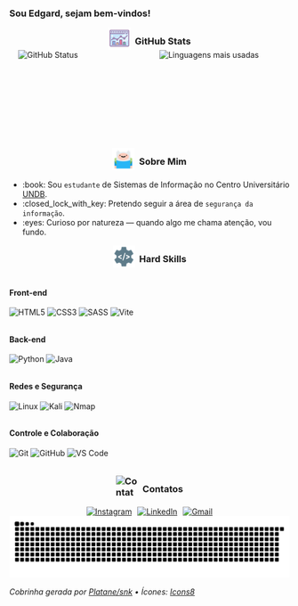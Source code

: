 <h3>Sou Edgard, sejam bem-vindos!</h3>

<!-- GitHub Stats -->
<h3 style="display:flex;align-items:center;justify-content:center;margin:0;">
  <img src="/img/icons8-combo-chart.apng" alt="Chart icon" style="width:40px;height:40px;" />
  <span style="margin:.5rem 0 0 .5rem;">GitHub Stats</span>
</h3>

<div style="display:flex;justify-content:center;align-items:center;gap:10px;margin-left:1rem;">
  <img
    src="https://edgard-maia-github-readme-stats.vercel.app/api?username=EdgardMaia&show_icons=true&theme=synthwave"
    alt="GitHub Status"
    style="height:160px;width:50%;object-fit:contain;"
  />
  <img
    src="https://edgard-maia-github-readme-stats.vercel.app/api/top-langs/?username=EdgardMaia&layout=compact&theme=synthwave"
    alt="Linguagens mais usadas"
    style="height:160px;width:48%;object-fit:contain;"
  />
</div>

<!-- Sobre mim -->
<h3 style="display:flex;align-items:center;justify-content:center;margin-top:16px;">
  <img src="/img/icons8-finn.apng" alt="Finn" style="width:40px;height:40px;" />
  <span style="margin:.5rem 0 0 .5rem;">Sobre Mim</span>
</h3>

<ul>
  <li>:book: Sou <code>estudante</code> de Sistemas de Informação no Centro Universitário <a href="https://undb.edu.br/">UNDB</a>.</li>
  <li>:closed_lock_with_key: Pretendo seguir a área de <code>segurança da informação</code>.</li>
  <li>:eyes: Curioso por natureza — quando algo me chama atenção, vou fundo.</li>
</ul>

<h3 style="display:flex;align-items:center;justify-content:center;margin-top:16px;">
  <img src="./img/icons8-desenvolvimento-back-end.apng" alt="Dev" style="width:40px;height:40px;" />
  <span style="margin:.5rem 0 0 .5rem;">Hard Skills</span>
</h3>

<!-- Hard Skills -->
<div style="display:flex;flex-direction:column;gap:12px;align-items:flex-start;">
  <div>
    <h4>Front-end</h4>
    <img src="https://img.icons8.com/color/48/html-5--v1.png" alt="HTML5" style="width:40px;height:40px;" />
    <img src="https://img.icons8.com/color/48/css3.png" alt="CSS3" style="width:40px;height:40px;" />
    <img src="https://img.icons8.com/color/48/sass.png" alt="SASS" style="width:40px;height:40px;" />
    <img src="https://img.icons8.com/fluency/48/vite.png" alt="Vite" style="width:40px;height:40px;" />
  </div>

  <div>
    <h4>Back-end</h4>
    <img src="https://img.icons8.com/color/48/python--v1.png" alt="Python" style="width:40px;height:40px;" />
    <img src="https://img.icons8.com/fluency/48/java-coffee-cup-logo.png" alt="Java" style="width:40px;height:40px;" />
  </div>

  <div>
    <h4>Redes e Segurança</h4>
    <img src="https://img.icons8.com/external-tal-revivo-shadow-tal-revivo/48/external-linux-a-family-of-open-source-unix-like-operating-systems-based-on-the-linux-kernel-logo-shadow-tal-revivo.png" alt="Linux" style="width:40px;height:40px;" />
    <img src="https://img.icons8.com/color/48/kali-linux.png" alt="Kali" style="width:40px;height:40px;" />
    <img src="https://img.icons8.com/color/48/nmap.png" alt="Nmap" style="width:40px;height:40px;" />
  </div>

  <div>
    <h4>Controle e Colaboração</h4>
    <img src="https://img.icons8.com/color/48/git.png" alt="Git" style="width:40px;height:40px;" />
    <img src="https://img.icons8.com/ios-filled/50/github.png" alt="GitHub" style="width:40px;height:40px;" />
    <img src="https://img.icons8.com/color/48/visual-studio-code-2019.png" alt="VS Code" style="width:40px;height:40px;" />
  </div>
</div>

<!-- Contatos -->
<h3 style="display:flex;align-items:center;justify-content:center;margin-top:2rem;">
  <img src="./img/icons8-grupos-de-usuários.apng" alt="Contatos" style="width:40px;height:40px;" />
  <span style="margin:.5rem 0 0 .5rem;">Contatos</span>
</h3>

<div style="display:flex;gap:10px;justify-content:center;align-items:center;">
  <a href="https://www.instagram.com/_edgardmaia_/" target="_blank" rel="noopener noreferrer">
    <img src="https://img.shields.io/badge/Instagram-E4405F?style=for-the-badge&logo=instagram&logoColor=white" alt="Instagram" />
  </a>
  <a href="https://www.linkedin.com/in/edgard-maia/" target="_blank" rel="noopener noreferrer">
    <img src="https://img.shields.io/badge/LinkedIn-0077B5?style=for-the-badge&logo=linkedin&logoColor=white" alt="LinkedIn" />
  </a>
  <a href="mailto:edgardmaiaa@gmail.com">
    <img src="https://img.shields.io/badge/Gmail-D14836?style=for-the-badge&logo=gmail&logoColor=white" alt="Gmail" />
  </a>
</div>

<!-- Snake -->
<img alt="github snake dark mode" src="dist/github-snake-dark.svg" />

<p><em>Cobrinha gerada por <a href="https://github.com/Platane/snk">Platane/snk</a> • Ícones: <a href="https://icons8.com/">Icons8</a></em></p>
